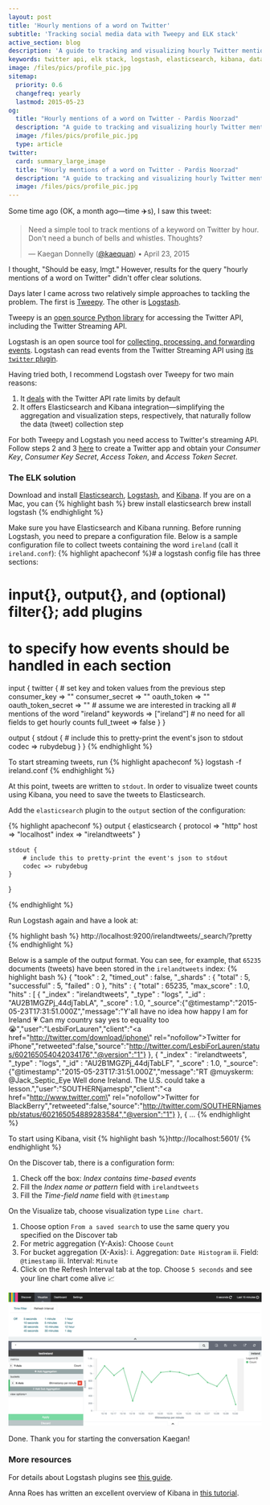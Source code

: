 ```yaml
---
layout: post
title: 'Hourly mentions of a word on Twitter'
subtitle: 'Tracking social media data with Tweepy and ELK stack'
active_section: blog
description: 'A guide to tracking and visualizing hourly Twitter mentions using Tweepy and the ELK stack'
keywords: twitter api, elk stack, logstash, elasticsearch, kibana, data visualization, tweepy, social media analytics
image: /files/pics/profile_pic.jpg
sitemap:
  priority: 0.6
  changefreq: yearly
  lastmod: 2015-05-23
og:
  title: "Hourly mentions of a word on Twitter - Pardis Noorzad"
  description: "A guide to tracking and visualizing hourly Twitter mentions using Tweepy and the ELK stack"
  image: /files/pics/profile_pic.jpg
  type: article
twitter:
  card: summary_large_image
  title: "Hourly mentions of a word on Twitter - Pardis Noorzad"
  description: "A guide to tracking and visualizing hourly Twitter mentions using Tweepy and the ELK stack"
  image: /files/pics/profile_pic.jpg
---
```


Some time ago (OK, a month ago—time ✈️s), I saw this tweet:

> Need a simple tool to track mentions of a keyword on Twitter by hour. Don't need a bunch of bells and whistles. Thoughts?
> 
> — Kaegan Donnelly ([@kaequan](https://twitter.com/kaequan/status/591359379431104513)) • April 23, 2015

I thought, "Should be easy, lmgt." However, results for the query "hourly mentions of a word on Twitter" didn't offer clear solutions.

Days later I came across two relatively simple approaches to tackling the problem. The first is [Tweepy](https://github.com/tweepy/tweepy). The other is [Logstash](https://www.elastic.co/guide/en/logstash/current/getting-started-with-logstash.html).

Tweepy is an [open source Python library](http://www.tweepy.org/) for accessing the Twitter API, including the Twitter Streaming API.

Logstash is an open source tool for [collecting, processing, and forwarding events](https://wikitech.wikimedia.org/wiki/Logstash). Logstash can read events from the Twitter Streaming API using [its `twitter` plugin](https://www.elastic.co/guide/en/logstash/current/plugins-inputs-twitter.html).

Having tried both, I recommend Logstash over Tweepy for two main reasons:

1. It [deals](https://github.com/logstash-plugins/logstash-input-twitter/blob/master/lib/logstash/inputs/twitter.rb) with the Twitter API rate limits by default
2. It offers Elasticsearch and Kibana integration—simplifying the aggregation and visualization steps, respectively, that naturally follow the data (tweet) collection step

For both Tweepy and Logstash you need access to Twitter's streaming API. Follow steps 2 and 3 [here](https://www.digitalocean.com/community/tutorials/how-to-authenticate-a-python-application-with-twitter-using-tweepy-on-ubuntu-14-04) to create a Twitter app and obtain your _Consumer Key_, _Consumer Key Secret_, _Access Token_, and _Access Token Secret_.

### The ELK solution

Download and install [Elasticsearch](https://www.elastic.co/downloads/past-releases/elasticsearch-1-4-4), [Logstash](https://www.elastic.co/downloads/logstash), and [Kibana](https://www.elastic.co/downloads/kibana). If you are on a Mac, you can
{% highlight bash %}
brew install elasticsearch
brew install logstash
{% endhighlight %}

Make sure you have Elasticsearch and Kibana running. Before running Logstash, you need to prepare a configuration file. Below is a sample configuration file to collect tweets containing the word `ireland` (call it `ireland.conf`):
{% highlight apacheconf %}# a logstash config file has three sections:
# input{}, output{}, and (optional) filter{}; add plugins
# to specify how events should be handled in each section

input {
    twitter {
        # set key and token values from the previous step
        consumer_key => ""
        consumer_secret => ""
        oauth_token => ""
        oauth_token_secret => ""
        # assume we are interested in tracking all
        # mentions of the word "ireland"
        keywords => ["ireland"]
        # no need for all fields to get hourly counts
        full_tweet => false
    }
}

output {
	stdout {
		# include this to pretty-print the event's json to stdout
		codec => rubydebug
  	}
}
{% endhighlight %}

To start streaming tweets, run
{% highlight apacheconf %}
logstash -f ireland.conf
{% endhighlight %}

At this point, tweets are written to `stdout`. In order to visualize tweet counts using Kibana, you need to save the tweets to Elasticsearch.

Add the `elasticsearch` plugin to the `output` section of the configuration:

{% highlight apacheconf %}
output {
    elasticsearch {
        protocol => "http"
        host => "localhost"
        index => "irelandtweets"
    }

	stdout {
		# include this to pretty-print the event's json to stdout
		codec => rubydebug
  	}
}

{% endhighlight %}


Run Logstash again and have a look at:

{% highlight bash %}
http://localhost:9200/irelandtweets/_search/?pretty
{% endhighlight %}


Below is a sample of the output format. You can see, for example, that `65235` documents (tweets) have been stored in the `irelandtweets` index:
{% highlight bash %}
{
  "took" : 2,
  "timed_out" : false,
  "_shards" : {
    "total" : 5,
    "successful" : 5,
    "failed" : 0
  },
  "hits" : {
    "total" : 65235,
    "max_score" : 1.0,
    "hits" : [ {
      "_index" : "irelandtweets",
      "_type" : "logs",
      "_id" : "AU2B1MGZPj_44djTabLA",
      "_score" : 1.0,
      "_source":{"@timestamp":"2015-05-23T17:31:51.000Z","message":"Y'all have no idea how happy I am for Ireland 💗 Can my country say yes to equality too 😭","user":"LesbiForLauren","client":"<a href=\"http://twitter.com/download/iphone\" rel=\"nofollow\">Twitter for iPhone</a>","retweeted":false,"source":"http://twitter.com/LesbiForLauren/status/602165054042034176","@version":"1"}
    }, {
      "_index" : "irelandtweets",
      "_type" : "logs",
      "_id" : "AU2B1MGZPj_44djTabLF",
      "_score" : 1.0,
      "_source":{"@timestamp":"2015-05-23T17:31:51.000Z","message":"RT @muyskerm: @Jack_Septic_Eye Well done Ireland. The U.S. could take a lesson.","user":"SOUTHERNjamespb","client":"<a href=\"http://www.twitter.com\" rel=\"nofollow\">Twitter for BlackBerry</a>","retweeted":false,"source":"http://twitter.com/SOUTHERNjamespb/status/602165054889283584","@version":"1"}
    }, {
               ...
{% endhighlight %}

To start using Kibana, visit
{% highlight bash %}http://localhost:5601/
{% endhighlight %}

On the Discover tab, there is a configuration form:

1. Check off the box: _Index contains time-based events_
2. Fill the _Index name or pattern_ field with `irelandtweets`
3. Fill the _Time-field name_ field with `@timestamp`

On the Visualize tab, choose visualization type `Line chart`.

1. Choose option `From a saved search` to use the same query you specified on the Discover tab
2. For metric aggregation (Y-Axis): Choose `Count`
3. For bucket aggregation (X-Axis):
   i. Aggregation: `Date Histogram`
   ii. Field: `@timestamp`
   iii. Interval: `Minute`
4. Click on the Refresh Interval tab at the top. Choose `5 seconds` and see your line chart come alive 📈

![Kibana screenshot](/files/pics/kibana_screenshot.png)

Done. Thank you for starting the conversation Kaegan!

### More resources

For details about Logstash plugins see <a href="https://www.elastic.co/guide/en/logstash/current/configuration.html" target="_blank">this guide</a>.

Anna Roes has written an excellent overview of Kibana in <a href="https://www.timroes.de/2015/02/07/kibana-4-tutorial-part-1-introduction/" target="_blank">this tutorial</a>.